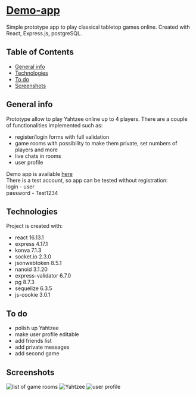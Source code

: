 # [Demo-app](https://demo-app-1996.herokuapp.com/)
Simple prototype app to play classical tabletop games online.
Created with React, Express.js, postgreSQL.

## Table of Contents
* [General info](#general-info)
* [Technologies](#technologies)
* [To do](#to-do)
* [Screenshots](#screenshots)

## General info
Prototype allow to play Yahtzee online up to 4 players. There are
a couple of functionalities implemented such as:
* register/login forms with full validation
* game rooms with possibility to make them private, set numbers of players and more
* live chats in rooms  
* user profile

Demo app is available [here](https://demo-app-1996.herokuapp.com/)  
There is a test account, so app can be tested without registration:  
login		- user  
password	- Test1234

## Technologies
Project is created with:
* react 16.13.1
* express 4.17.1
* konva 7.1.3
* socket.io 2.3.0
* jsonwebtoken 8.5.1
* nanoid 3.1.20
* express-validator 6.7.0
* pg 8.7.3
* sequelize 6.3.5
* js-cookie 3.0.1

## To do
* polish up Yahtzee
* make user profile editable
* add friends list
* add private messages
* add second game

## Screenshots
![list of game rooms](https://cdn.discordapp.com/attachments/928605167945908274/1018892960173129728/screen1.JPG)
![Yahtzee](https://cdn.discordapp.com/attachments/928605167945908274/1018892992007913562/screen2.JPG)
![user profile](https://cdn.discordapp.com/attachments/928605167945908274/1018893932437966979/screen3.JPG)